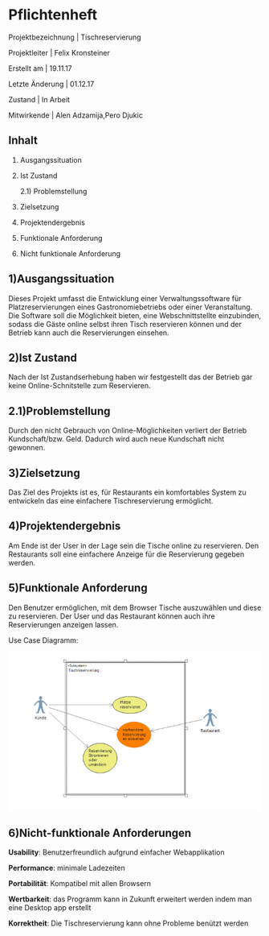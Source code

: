 Pflichtenheft
=============

Projektbezeichnung     |     Tischreservierung

Projektleiter          |     Felix Kronsteiner

Erstellt am            |     19.11.17         

Letzte Änderung        |     01.12.17         

Zustand                |     In Arbeit        

Mitwirkende            |     Alen Adzamija,Pero Djukic      


Inhalt
------
1) Ausgangssituation
  
2) Ist Zustand
    
    2.1) Problemstellung

3) Zielsetzung

4) Projektendergebnis

5) Funktionale Anforderung

6) Nicht funktionale Anforderung


1)Ausgangssituation
--------------------------
  Dieses Projekt umfasst die Entwicklung einer Verwaltungssoftware für Platzreservierungen
  eines Gastronomiebetriebs oder einer Veranstaltung. 
  Die Software soll die Möglichkeit bieten, eine Webschnittstellte einzubinden,
  sodass die Gäste online selbst ihren Tisch reservieren können und der Betrieb kann auch die Reservierungen einsehen.

2)Ist Zustand
--------------------------
 Nach der Ist Zustandserhebung haben wir festgestellt das der Betrieb gar keine Online-Schnitstelle zum Reservieren.
 
2.1)Problemstellung
--------------------------
 Durch den nicht Gebrauch von Online-Möglichkeiten verliert der Betrieb Kundschaft/bzw. Geld. Dadurch wird auch neue Kundschaft nicht gewonnen.
 
3)Zielsetzung
--------------------------
Das Ziel des Projekts ist es, für Restaurants ein komfortables System zu entwickeln das eine einfachere Tischreservierung ermöglicht.

4)Projektendergebnis
--------------------------
Am Ende ist der User in der Lage sein die Tische online zu reservieren. Den Restaurants soll eine einfachere Anzeige für die Reservierung gegeben werden.

5)Funktionale Anforderung
--------------------------
Den Benutzer ermöglichen, mit dem Browser Tische auszuwählen und diese zu reservieren. Der User und das Restaurant können auch ihre Reservierungen anzeigen lassen.

Use Case Diagramm:

![alt text](https://raw.githubusercontent.com/Velajuel121/Tischreservierung/Felix/TischreservierungUseCase/UseCase.PNG)

6)Nicht-funktionale Anforderungen
--------------------------
**Usability**: Benutzerfreundlich aufgrund einfacher Webapplikation

**Performance**: minimale Ladezeiten

**Portabilität**: Kompatibel mit allen Browsern

**Wertbarkeit**: das Programm kann in Zukunft erweitert werden indem man eine Desktop app erstellt

**Korrektheit**: Die Tischreservierung kann ohne Probleme benützt werden
